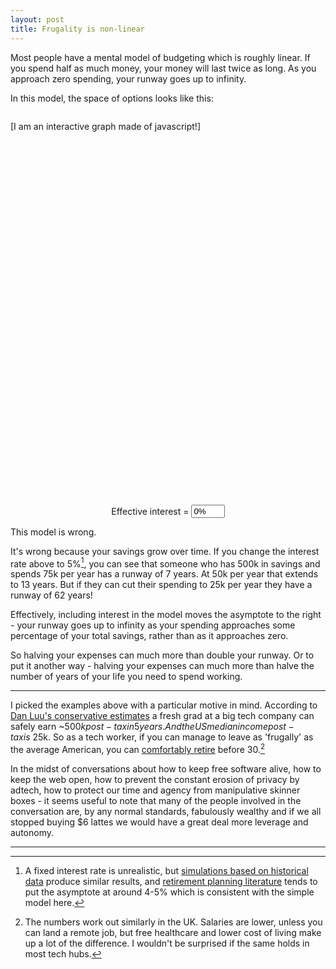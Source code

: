 ```yaml
---
layout: post
title: Frugality is non-linear
---
```


Most people have a mental model of budgeting which is roughly linear. If you spend half as much money, your money will last twice as long. As you approach zero spending, your runway goes up to infinity.

In this model, the space of options looks like this:

<div style="width: 100%; display: flex; align-items: center; justify-content: center; padding-top: 1em;">
<div id="contour" style="width: 600px; height: 600px;">[I am an interactive graph made of javascript!]</div>
</div>

<div style="width: 100%; display: flex; align-items: center; justify-content: center; padding-top: 1em;">
  <label for="interest">Effective interest =&nbsp;</label>
  <input id="interest" type="text" style="width: 4em" value="0%">
</div>

This model is wrong.

It's wrong because your savings grow over time. If you change the interest rate above to 5%[^1], you can see that someone who has 500k in savings and spends 75k per year has a runway of 7 years. At 50k per year that extends to 13 years. But if they can cut their spending to 25k per year they have a runway of 62 years!

Effectively, including interest in the model moves the asymptote to the right - your runway goes up to infinity as your spending approaches some percentage of your total savings, rather than as it approaches zero.

So halving your expenses can much more than double your runway. Or to put it another way - halving your expenses can much more than halve the number of years of your life you need to spend working.

---

I picked the examples above with a particular motive in mind. According to [Dan Luu's conservative estimates](https://danluu.com/startup-tradeoffs/) a fresh grad at a big tech company can safely earn ~$500k post-tax in 5 years. And the US median income post-tax is ~$25k. So as a tech worker, if you can manage to leave as 'frugally' as the average American, you can [comfortably retire](https://networthify.com/calculator/earlyretirement?income=120000&initialBalance=0&expenses=25000&annualPct=5&withdrawalRate=4) before 30.[^2]

In the midst of conversations about how to keep free software alive, how to keep the web open, how to prevent the constant erosion of privacy by adtech, how to protect our time and agency from manipulative skinner boxes - it seems useful to note that many of the people involved in the conversation are, by any normal standards, fabulously wealthy and if we all stopped buying $6 lattes we would have a great deal more leverage and autonomy.

---

[^1]: A fixed interest rate is unrealistic, but [simulations based on historical data](https://retirementplans.vanguard.com/VGApp/pe/pubeducation/calculators/RetirementNestEggCalc.jsf) produce similar results, and [retirement planning literature](https://www.kitces.com/wp-content/uploads/2014/11/Kitces-Report-March-2012-20-Years-Of-Safe-Withdrawal-Rate-Research.pdf) tends to put the asymptote at around 4-5% which is consistent with the simple model here.

[^2]: The numbers work out similarly in the UK. Salaries are lower, unless you can land a remote job, but free healthcare and lower cost of living make up a lot of the difference. I wouldn't be surprised if the same holds in most tech hubs.

<script src="https://cdn.plot.ly/plotly-latest.min.js"></script>
<script src="/code/frugality-is-non-linear.js"></script>

